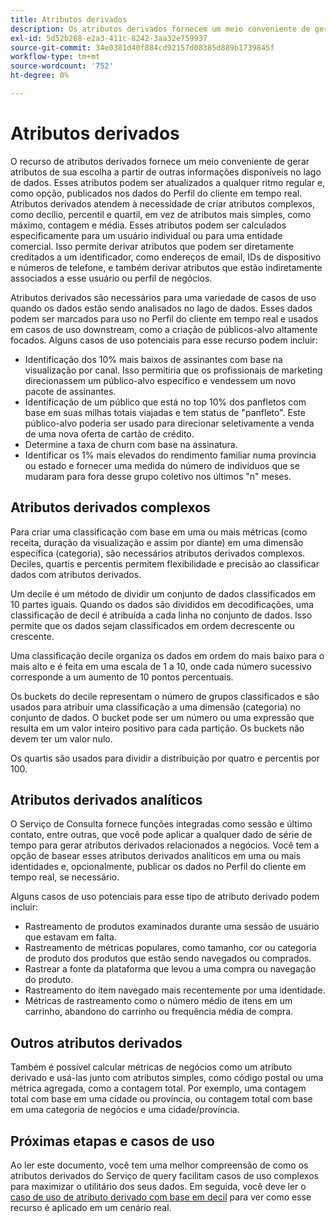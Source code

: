```yaml
---
title: Atributos derivados
description: Os atributos derivados fornecem um meio conveniente de gerar atributos de sua escolha que podem ser atualizados a qualquer ritmo e publicados opcionalmente nos dados do Perfil do cliente em tempo real. Este documento fornece uma visão geral de como usar o Serviço de query para criar atributos derivados para usar com os dados do perfil.
exl-id: 5d52b268-e2a3-411c-8242-3aa32e759937
source-git-commit: 34e0381d40f884cd92157d08385d889b1739845f
workflow-type: tm+mt
source-wordcount: '752'
ht-degree: 0%

---
```


# Atributos derivados

O recurso de atributos derivados fornece um meio conveniente de gerar atributos de sua escolha a partir de outras informações disponíveis no lago de dados. Esses atributos podem ser atualizados a qualquer ritmo regular e, como opção, publicados nos dados do Perfil do cliente em tempo real. Atributos derivados atendem à necessidade de criar atributos complexos, como decílio, percentil e quartil, em vez de atributos mais simples, como máximo, contagem e média. Esses atributos podem ser calculados especificamente para um usuário individual ou para uma entidade comercial. Isso permite derivar atributos que podem ser diretamente creditados a um identificador, como endereços de email, IDs de dispositivo e números de telefone, e também derivar atributos que estão indiretamente associados a esse usuário ou perfil de negócios.

Atributos derivados são necessários para uma variedade de casos de uso quando os dados estão sendo analisados no lago de dados. Esses dados podem ser marcados para uso no Perfil do cliente em tempo real e usados em casos de uso downstream, como a criação de públicos-alvo altamente focados. Alguns casos de uso potenciais para esse recurso podem incluir:

* Identificação dos 10% mais baixos de assinantes com base na visualização por canal. Isso permitiria que os profissionais de marketing direcionassem um público-alvo específico e vendessem um novo pacote de assinantes.
* Identificação de um público que está no top 10% dos panfletos com base em suas milhas totais viajadas e tem status de &quot;panfleto&quot;. Este público-alvo poderia ser usado para direcionar seletivamente a venda de uma nova oferta de cartão de crédito.
* Determine a taxa de churn com base na assinatura.
* Identificar os 1% mais elevados do rendimento familiar numa província ou estado e fornecer uma medida do número de indivíduos que se mudaram para fora desse grupo coletivo nos últimos &quot;n&quot; meses.

## Atributos derivados complexos

Para criar uma classificação com base em uma ou mais métricas (como receita, duração da visualização e assim por diante) em uma dimensão específica (categoria), são necessários atributos derivados complexos. Deciles, quartis e percentis permitem flexibilidade e precisão ao classificar dados com atributos derivados.

Um decile é um método de dividir um conjunto de dados classificados em 10 partes iguais. Quando os dados são divididos em decodificações, uma classificação de decil é atribuída a cada linha no conjunto de dados. Isso permite que os dados sejam classificados em ordem decrescente ou crescente.

Uma classificação decile organiza os dados em ordem do mais baixo para o mais alto e é feita em uma escala de 1 a 10, onde cada número sucessivo corresponde a um aumento de 10 pontos percentuais.

Os buckets do decile representam o número de grupos classificados e são usados para atribuir uma classificação a uma dimensão (categoria) no conjunto de dados. O bucket pode ser um número ou uma expressão que resulta em um valor inteiro positivo para cada partição. Os buckets não devem ter um valor nulo.

Os quartis são usados para dividir a distribuição por quatro e percentis por 100.

## Atributos derivados analíticos

O Serviço de Consulta fornece funções integradas como sessão e último contato, entre outras, que você pode aplicar a qualquer dado de série de tempo para gerar atributos derivados relacionados a negócios. Você tem a opção de basear esses atributos derivados analíticos em uma ou mais identidades e, opcionalmente, publicar os dados no Perfil do cliente em tempo real, se necessário.

Alguns casos de uso potenciais para esse tipo de atributo derivado podem incluir:

* Rastreamento de produtos examinados durante uma sessão de usuário que estavam em falta.
* Rastreamento de métricas populares, como tamanho, cor ou categoria de produto dos produtos que estão sendo navegados ou comprados.
* Rastrear a fonte da plataforma que levou a uma compra ou navegação do produto.
* Rastreamento do item navegado mais recentemente por uma identidade.
* Métricas de rastreamento como o número médio de itens em um carrinho, abandono do carrinho ou frequência média de compra.

## Outros atributos derivados

Também é possível calcular métricas de negócios como um atributo derivado e usá-las junto com atributos simples, como código postal ou uma métrica agregada, como a contagem total. Por exemplo, uma contagem total com base em uma cidade ou província, ou contagem total com base em uma categoria de negócios e uma cidade/província.

## Próximas etapas e casos de uso

Ao ler este documento, você tem uma melhor compreensão de como os atributos derivados do Serviço de query facilitam casos de uso complexos para maximizar o utilitário dos seus dados. Em seguida, você deve ler o [caso de uso de atributo derivado com base em decil](./deciles-use-case.md) para ver como esse recurso é aplicado em um cenário real.
